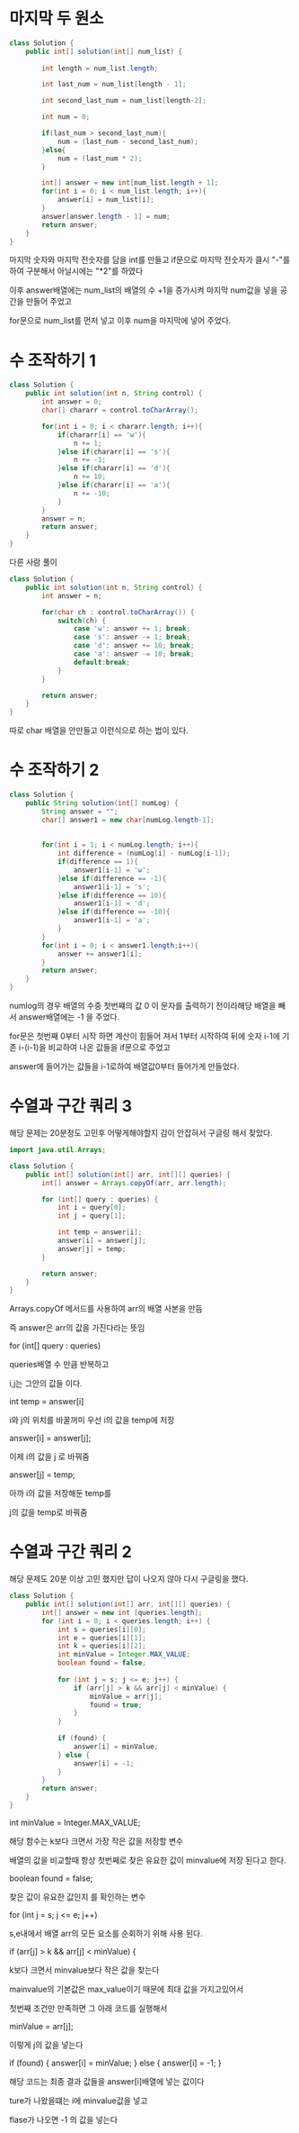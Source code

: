 # 마지막 두 원소

```java
class Solution {
    public int[] solution(int[] num_list) {
        
        int length = num_list.length;

        int last_num = num_list[length - 1];

        int second_last_num = num_list[length-2];

        int num = 0;

        if(last_num > second_last_num){
            num = (last_num - second_last_num);
        }else{
            num = (last_num * 2);
        }

        int[] answer = new int[num_list.length + 1];
        for(int i = 0; i < num_list.length; i++){
            answer[i] = num_list[i];
        }
        answer[answer.length - 1] = num;
        return answer;
    }
}
```

마지막 숫자와 마지막 전숫자를 담을 int를 만들고 if문으로 마지막 전숫자가 클시 "-"를 하여 구분해서 아닐시에는 "*2"를 하였다

이후 answer배열에는 num_list의 배열의 수 +1을 증가시켜 마지막 num값을 넣을 공간을 만들어 주었고 

for문으로 num_list를 먼저 넣고 이후 num을 마지막에 넣어 주었다.



# 수 조작하기 1

```java
class Solution {
    public int solution(int n, String control) {
        int answer = 0;
        char[] chararr = control.toCharArray();

        for(int i = 0; i < chararr.length; i++){
            if(chararr[i] == 'w'){
                n += 1;
            }else if(chararr[i] == 's'){
                n += -1;
            }else if(chararr[i] == 'd'){
                n += 10;
            }else if(chararr[i] == 'a'){
                n += -10;
            }
        }
        answer = n;
        return answer;
    }
}
```

다른 사람 풀이

```java
class Solution {
    public int solution(int n, String control) {
        int answer = n;

        for(char ch : control.toCharArray()) {
            switch(ch) {
                case 'w': answer += 1; break;
                case 's': answer -= 1; break;
                case 'd': answer += 10; break;
                case 'a': answer -= 10; break;
                default:break;
            }
        }

        return answer;
    }
}
```

따로 char 배열을 안만들고 이런식으로 하는 법이 있다.



# 수 조작하기 2

```java
class Solution {
    public String solution(int[] numLog) {
        String answer = "";
        char[] answer1 = new char[numLog.length-1];
        
        
        for(int i = 1; i < numLog.length; i++){
            int difference = (numLog[i] - numLog[i-1]);
            if(difference == 1){
                answer1[i-1] = 'w';
            }else if(difference == -1){
                answer1[i-1] = 's';
            }else if(difference == 10){
                answer1[i-1] = 'd';
            }else if(difference == -10){
                answer1[i-1] = 'a';
            }
        }
        for(int i = 0; i < answer1.length;i++){
            answer += answer1[i];
        }
        return answer;
    }
}
```

numlog의 경우 배열의 수중 첫번쨰의 값 0 이 문자를 출력하기 전이라해당 배열을 빼서 answer배열에는 -1 을 주었다.

for문은 첫번째 0부터 시작 하면 계산이 힘들어 져서 1부터 시작하여 뒤에 숫자 i-1에 기존 i-(i-1)을 비교하여 나온 값들을 if문으로 주었고

answer에 들어가는 값들을 i-1로하여 배열값0부터 들어가게 만들었다.

# 수열과 구간 쿼리 3

해당 문제는 20분정도 고민후 어떻게해야할지 감이 안잡혀서 구글링 해서 찾았다.

```java
import java.util.Arrays;

class Solution {
    public int[] solution(int[] arr, int[][] queries) {
        int[] answer = Arrays.copyOf(arr, arr.length);

        for (int[] query : queries) {
            int i = query[0];
            int j = query[1];

            int temp = answer[i];
            answer[i] = answer[j];
            answer[j] = temp;
        }

        return answer;
    }
}
```

Arrays.copyOf 메서드를 사용하여 arr의 배열 사본을 만듬

즉 answer은 arr의 값을 가진다라는 뜻임



for (int[] query : queries)

queries배열 수 만큼 반복하고

i,j는 그안의 값들 이다.



int temp = answer[i]

i와 j의 위치를 바꿀꺼미 우선 i의 값을 temp에 저장

answer[i] = answer[j];

이제 i의 값을 j 로 바꿔줌

answer[j] = temp;

아까 i의 값을 저장해둔 temp를 

j의 값을 temp로 바꿔줌

# 수열과 구간 쿼리 2

해당 문제도 20분 이상 고민 했지만 답이 나오지 않아 다시 구글링을 했다.

```java
class Solution {
    public int[] solution(int[] arr, int[][] queries) {
        int[] answer = new int [queries.length];
        for (int i = 0; i < queries.length; i++) {
            int s = queries[i][0];
            int e = queries[i][1];
            int k = queries[i][2];
            int minValue = Integer.MAX_VALUE;
            boolean found = false;
            
            for (int j = s; j <= e; j++) {
                if (arr[j] > k && arr[j] < minValue) {
                    minValue = arr[j];
                    found = true;
                }
            }
            
            if (found) {
                answer[i] = minValue;
            } else {
                answer[i] = -1;
            }
        }
        return answer;
    }
}
```



int minValue = Integer.MAX_VALUE;

해당 함수는 k보다 크면서 가장 작은 값을 저장할 변수

배열의 값을 비교할때 항상 첫번째로 찾은 유요한 값이 minvalue에 저장 된다고 한다.



boolean found = false;

찾은 값이 유요한 값인지 를 확인하는 변수



for (int j = s; j <= e; j++)

s,e내에서 배열 arr의 모든 요소를 순회하기 위해 사용 된다.



if (arr[j] > k && arr[j] < minValue) {

k보다 크면서 minvalue보다 작은 값을 찾는다

mainvalue의 기본값은 max_value이기 때문에 최대 값을 가지고있어서

첫번째 조건만 만족하면 그 아래 코드를 실행해서

minValue = arr[j];

이렇게 j의 값을 넣는다



if (found) {
    answer[i] = minValue;
} else {
    answer[i] = -1;
}

해당 코드는 최종 결과 값들을 answer[i]배열에 넣는 값이다

ture가 나왔을떄는 i에 minvalue값을 넣고

flase가 나오면 -1 의 값을 넣는다










